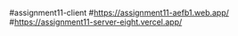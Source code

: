 #assignment11-client
#https://assignment11-aefb1.web.app/
#https://assignment11-server-eight.vercel.app/